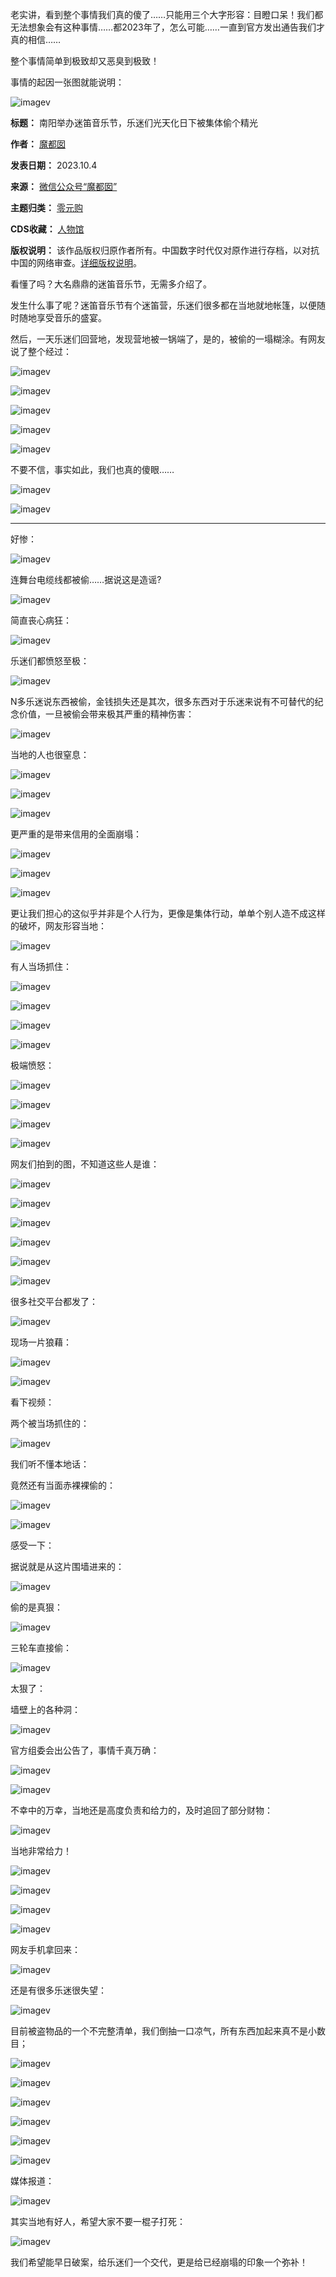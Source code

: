 老实讲，看到整个事情我们真的傻了……只能用三个大字形容：目瞪口呆！我们都无法想象会有这种事情……都2023年了，怎么可能……一直到官方发出通告我们才真的相信……


整个事情简单到极致却又恶臭到极致！


事情的起因一张图就能说明：


![imagev](https://chinadigitaltimes.net/chinese/files/2023/10/post-700850-651d4f3e73887.png)




**标题：** 南阳举办迷笛音乐节，乐迷们光天化日下被集体偷个精光  

**作者：** [魔都囡](https://chinadigitaltimes.net/space/魔都囡)  

**发表日期：** 2023.10.4  

**来源：** [微信公众号“魔都囡”](https://mp.weixin.qq.com/s/C39aw9_G22qjLsb2ps69zA)  

**主题归类：** [零元购](https://chinadigitaltimes.net/space/零元购)  

**CDS收藏：** [人物馆](https://chinadigitaltimes.net/space/%E4%BA%BA%E7%89%A9%E9%A6%86)  

**版权说明：** 该作品版权归原作者所有。中国数字时代仅对原作进行存档，以对抗中国的网络审查。[详细版权说明](https://chinadigitaltimes.net/chinese/copyright)。


看懂了吗？大名鼎鼎的迷笛音乐节，无需多介绍了。


发生什么事了呢？迷笛音乐节有个迷笛营，乐迷们很多都在当地就地帐篷，以便随时随地享受音乐的盛宴。


然后，一天乐迷们回营地，发现营地被一锅端了，是的，被偷的一塌糊涂。有网友说了整个经过：


![imagev](https://chinadigitaltimes.net/chinese/files/2023/10/post-700850-651d4f3e8dda3.png)


![imagev](https://chinadigitaltimes.net/chinese/files/2023/10/post-700850-651d4f3eb262a.png)


![imagev](https://chinadigitaltimes.net/chinese/files/2023/10/post-700850-651d4f3ecfebf.png)


![imagev](https://chinadigitaltimes.net/chinese/files/2023/10/post-700850-651d4f3ef312a.png)


![imagev](https://chinadigitaltimes.net/chinese/files/2023/10/post-700850-651d4f3f18fbb.png)


不要不信，事实如此，我们也真的傻眼……


![imagev](https://chinadigitaltimes.net/chinese/files/2023/10/post-700850-651d4f3f470f6.png)


![imagev](https://chinadigitaltimes.net/chinese/files/2023/10/post-700850-651d4f3f6d666.png)




---


好惨：


![imagev](https://chinadigitaltimes.net/chinese/files/2023/10/post-700850-651d4f3fa2ac6.png)


连舞台电缆线都被偷……据说这是造谣?


![imagev](https://chinadigitaltimes.net/chinese/files/2023/10/post-700850-651d4f3fc1d31.png)


简直丧心病狂：


![imagev](https://chinadigitaltimes.net/chinese/files/2023/10/post-700850-651d4f3fe8304.png)


乐迷们都愤怒至极：


![imagev](https://chinadigitaltimes.net/chinese/files/2023/10/post-700850-651d4f4019fad.png)


N多乐迷说东西被偷，金钱损失还是其次，很多东西对于乐迷来说有不可替代的纪念价值，一旦被偷会带来极其严重的精神伤害：


![imagev](https://chinadigitaltimes.net/chinese/files/2023/10/post-700850-651d4f4035feb.png)


当地的人也很窒息：


![imagev](https://chinadigitaltimes.net/chinese/files/2023/10/post-700850-651d4f40565c3.png)


![imagev](https://chinadigitaltimes.net/chinese/files/2023/10/post-700850-651d4f4077198.png)


![imagev](https://chinadigitaltimes.net/chinese/files/2023/10/post-700850-651d4f409a934.png)


更严重的是带来信用的全面崩塌：


![imagev](https://chinadigitaltimes.net/chinese/files/2023/10/post-700850-651d4f40bb91e.png)


![imagev](https://chinadigitaltimes.net/chinese/files/2023/10/post-700850-651d4f40d90f4.png)


![imagev](https://chinadigitaltimes.net/chinese/files/2023/10/post-700850-651d4f4106e89.png)


更让我们担心的这似乎并非是个人行为，更像是集体行动，单单个别人造不成这样的破坏，网友形容当地：


![imagev](https://chinadigitaltimes.net/chinese/files/2023/10/post-700850-651d4f4131b81.png)


有人当场抓住：


![imagev](https://chinadigitaltimes.net/chinese/files/2023/10/post-700850-651d4f415d21a.png)


![imagev](https://chinadigitaltimes.net/chinese/files/2023/10/post-700850-651d4f418ef94.png)


![imagev](https://chinadigitaltimes.net/chinese/files/2023/10/post-700850-651d4f41b7ede.png)


![imagev](https://chinadigitaltimes.net/chinese/files/2023/10/post-700850-651d4f41db796.png)


极端愤怒：


![imagev](https://chinadigitaltimes.net/chinese/files/2023/10/post-700850-651d4f421568a.png)


![imagev](https://chinadigitaltimes.net/chinese/files/2023/10/post-700850-651d4f424f41f.png)


![imagev](https://chinadigitaltimes.net/chinese/files/2023/10/post-700850-651d4f42759b0.png)


![imagev](https://chinadigitaltimes.net/chinese/files/2023/10/post-700850-651d4f429bebb.png)


网友们拍到的图，不知道这些人是谁：


![imagev](https://chinadigitaltimes.net/chinese/files/2023/10/post-700850-651d4f42cec28.png)


![imagev](https://chinadigitaltimes.net/chinese/files/2023/10/post-700850-651d4f430ee3f.png)


![imagev](https://chinadigitaltimes.net/chinese/files/2023/10/post-700850-651d4f4346661.png)


![imagev](https://chinadigitaltimes.net/chinese/files/2023/10/post-700850-651d4f4376d9c.png)


![imagev](https://chinadigitaltimes.net/chinese/files/2023/10/post-700850-651d4f43aa8a2.png)


![imagev](https://chinadigitaltimes.net/chinese/files/2023/10/post-700850-651d4f43da976.png)


很多社交平台都发了：


![imagev](https://chinadigitaltimes.net/chinese/files/2023/10/post-700850-651d4f440ae62.png)


现场一片狼藉：


![imagev](https://chinadigitaltimes.net/chinese/files/2023/10/post-700850-651d4f443cd80.png)


![imagev](https://chinadigitaltimes.net/chinese/files/2023/10/post-700850-651d4f446cff5.png)


看下视频：


两个被当场抓住的：


![imagev](https://chinadigitaltimes.net/chinese/files/2023/10/post-700850-651d4f449dc2f.png)


我们听不懂本地话：


竟然还有当面赤裸裸偷的：


![imagev](https://chinadigitaltimes.net/chinese/files/2023/10/post-700850-651d4f44ce84a.png)


![imagev](https://chinadigitaltimes.net/chinese/files/2023/10/post-700850-651d4f4503d04.png)


感受一下：


据说就是从这片围墙进来的：


![imagev](https://chinadigitaltimes.net/chinese/files/2023/10/post-700850-651d4f4534ebe.png)


偷的是真狠：


![imagev](https://chinadigitaltimes.net/chinese/files/2023/10/post-700850-651d4f4560531.png)


三轮车直接偷：


![imagev](https://chinadigitaltimes.net/chinese/files/2023/10/post-700850-651d4f4592fb1.png)


太狠了：


墙壁上的各种洞：


![imagev](https://chinadigitaltimes.net/chinese/files/2023/10/post-700850-651d4f45c296d.png)


官方组委会出公告了，事情千真万确：


![imagev](https://chinadigitaltimes.net/chinese/files/2023/10/post-700850-651d4f45e0faa.png)


![imagev](https://chinadigitaltimes.net/chinese/files/2023/10/post-700850-651d4f461902f.png)


不幸中的万幸，当地还是高度负责和给力的，及时追回了部分财物：


![imagev](https://chinadigitaltimes.net/chinese/files/2023/10/post-700850-651d4f4649a99.png)


当地非常给力！


![imagev](https://chinadigitaltimes.net/chinese/files/2023/10/post-700850-651d4f466a030.png)


![imagev](https://chinadigitaltimes.net/chinese/files/2023/10/post-700850-651d4f469a7d0.png)


![imagev](https://chinadigitaltimes.net/chinese/files/2023/10/post-700850-651d4f46cec30.png)


![imagev](https://chinadigitaltimes.net/chinese/files/2023/10/post-700850-651d4f470bf36.png)


网友手机拿回来：


![imagev](https://chinadigitaltimes.net/chinese/files/2023/10/post-700850-651d4f47387e7.png)


还是有很多乐迷很失望：


![imagev](https://chinadigitaltimes.net/chinese/files/2023/10/post-700850-651d4f4762531.png)


目前被盗物品的一个不完整清单，我们倒抽一口凉气，所有东西加起来真不是小数目；


![imagev](https://chinadigitaltimes.net/chinese/files/2023/10/post-700850-651d4f4791a61.png)


![imagev](https://chinadigitaltimes.net/chinese/files/2023/10/post-700850-651d4f47c7e87.png)


![imagev](https://chinadigitaltimes.net/chinese/files/2023/10/post-700850-651d4f4804bf9.png)


![imagev](https://chinadigitaltimes.net/chinese/files/2023/10/post-700850-651d4f4837cec.png)


![imagev](https://chinadigitaltimes.net/chinese/files/2023/10/post-700850-651d4f4862fea.png)


![imagev](https://chinadigitaltimes.net/chinese/files/2023/10/post-700850-651d4f48939ff.png)


媒体报道：


![imagev](https://chinadigitaltimes.net/chinese/files/2023/10/post-700850-651d4f48c12d4.png)


其实当地有好人，希望大家不要一棍子打死：


![imagev](https://chinadigitaltimes.net/chinese/files/2023/10/post-700850-651d4f48e9fe8.png)


我们希望能早日破案，给乐迷们一个交代，更是给已经崩塌的印象一个弥补！


